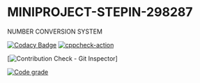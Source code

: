 # MINIPROJECT-STEPIN-298287
NUMBER CONVERSION SYSTEM

[![Codacy Badge](https://api.codacy.com/project/badge/Grade/2ad362f007f347e9867aebc96a7d9f0a)](https://app.codacy.com/gh/vishnupriyapurantharan/MINIPROJECT-STEPIN-298287?utm_source=github.com&utm_medium=referral&utm_content=vishnupriyapurantharan/MINIPROJECT-STEPIN-298287&utm_campaign=Badge_Grade_Settings)
[![cppcheck-action](https://github.com/vishnupriyapurantharan/MINIPROJECT-STEPIN-298287/actions/workflows/cppcheck.yml/badge.svg?branch=master)](https://github.com/vishnupriyapurantharan/MINIPROJECT-STEPIN-298287/actions/workflows/cppcheck.yml)

[![Contribution Check - Git Inspector](https://github.com/vishnupriyapurantharan/MINIPROJECT-STEPIN-298287/actions/workflows/gitinspector.yml/badge.svg?branch=master)]


[![Code grade](https://www.code-inspector.com/project/24967/score/svg)](https://frontend.code-inspector.com/public/project/24967/MINIPROJECT-STEPIN-298287/dashboard)<br>
